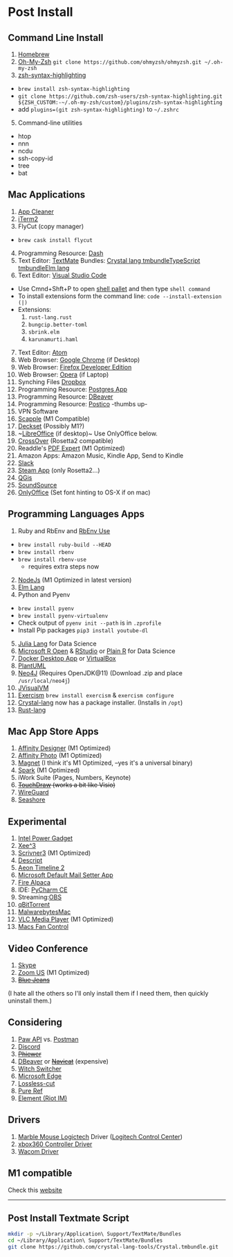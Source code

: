 # Post Install

## Command Line Install

1. [Homebrew](https://brew.sh)
3. [Oh-My-Zsh](https://github.com/robbyrussell/oh-my-zsh) `git clone https://github.com/ohmyzsh/ohmyzsh.git ~/.oh-my-zsh`
4. [zsh-syntax-highlighting](https://github.com/zsh-users/zsh-syntax-highlighting/blob/master/INSTALL.md) 
 - `brew install zsh-syntax-highlighting`
 - `git clone https://github.com/zsh-users/zsh-syntax-highlighting.git ${ZSH_CUSTOM:-~/.oh-my-zsh/custom}/plugins/zsh-syntax-highlighting`
 - add `plugins=(git zsh-syntax-highlighting)` to `~/.zshrc`
5. Command-line utilities
 - htop
 - nnn
 - ncdu
 - ssh-copy-id
 - tree
 - bat
 
## Mac Applications 

1. [App Cleaner](https://freemacsoft.net/appcleaner/)
2. [iTerm2](https://iterm2.com)
3. FlyCut (copy manager) 
 - `brew cask install flycut`
4. Programming Resource: [Dash](https://kapeli.com/dash)
5. Text Editor: [TextMate](https://macromates.com/download) Bundles: [Crystal lang tmbundle](https://github.com/crystal-lang-tools/Crystal.tmbundle)[TypeScript tmbundle](https://github.com/stanger/TypeScript-TextMate)[Elm lang](https://github.com/siame/Elm.tmBundle)
6. Text Editor: [Visual Studio Code](https://code.visualstudio.com/Download)
  - Use Cmnd+Shft+P to open [shell pallet](https://code.visualstudio.com/docs/setup/mac) and then type `shell command`
  - To install extensions form the command line: `code --install-extension (|)` 
  - Extensions:
    1. `rust-lang.rust`
    2. `bungcip.better-toml`
    3. `sbrink.elm`
    4. `karunamurti.haml`
7. Text Editor: [Atom](https://atom.io)
8. Web Browser: [Google Chrome](https://www.google.com/chrome/) (if Desktop)
9. Web Browser: [Firefox Developer Edition](https://www.mozilla.org/en-US/firefox/developer/)
10. Web Browser: [Opera](https://www.opera.com) (if Laptop)
11. Synching Files [Dropbox](https://www.dropbox.com/install)
12. Programming Resource: [Postgres App](https://postgresapp.com/downloads.html)
13. Programming Resource: [DBeaver](https://dbeaver.io/download/)
14. Programming Resource: [Postico](https://eggerapps.at/postico/) -thumbs up-
15. VPN Software
16. [Scapple](https://www.literatureandlatte.com/scapple/download) (M1 Compatible)
17. [Deckset](https://www.deckset.com) (Possibly M1?)
18. ~[LibreOffice](https://www.libreoffice.org) (if desktop)~ Use OnlyOffice below.
19. [CrossOver](https://www.codeweavers.com) (Rosetta2 compatible)
20. Readdle's [PDF Expert](https://pdfexpert.com) (M1 Optimized)
21. Amazon Apps: Amazon Music, Kindle App, Send to Kindle
22. [Slack](https://slack.com/downloads/osx)
23. [Steam App](https://store.steampowered.com/about/) (only Rosetta2...)
24. [QGis](https://qgis.org/en/site/forusers/download.html)
25. [SoundSource](https://www.rogueamoeba.com/soundsource/)
26. [OnlyOffice](https://www.onlyoffice.com/en/desktop.aspx) (Set font hinting to OS-X if on mac)


## Programming Languages Apps

1. Ruby and RbEnv and [RbEnv Use](https://github.com/rkh/rbenv-use)
 - `brew install ruby-build --HEAD`
 - `brew install rbenv` 
 - `brew install rbenv-use`
    - requires extra steps now
2. [NodeJs]() (M1 Optimized in latest version)
3. [Elm Lang](https://elm-lang.org)
4. Python and Pyenv
  - `brew install pyenv`
  - `brew install pyenv-virtualenv`
  - Check output of `pyenv init --path` is in `.zprofile`
  - Install Pip packages `pip3 install youtube-dl` 
5. [Julia Lang](https://julialang.org/downloads/) for Data Science
7. [Microsoft R Open](https://mran.microsoft.com/open) & [RStudio](https://www.rstudio.com/products/rstudio/download/) or [Plain R](https://cran.microsoft.com) for Data Science
8. [Docker Desktop App](https://www.docker.com/products/docker-desktop) or [VirtualBox](https://www.virtualbox.org/)
9. [PlantUML](http://plantuml.com)
10. [Neo4J](https://neo4j.com/download-center/#community) (Requires OpenJDK@11) (Download .zip and place `/usr/local/neo4j`)
11. [JVisualVM](https://visualvm.github.io/download.html)
12. [Exercism](https://exercism.io/my/settings) `brew install exercism` & `exercism configure`
13. [Crystal-lang](https://github.com/crystal-lang/crystal/releases) now has a package installer. (Installs in `/opt`)
14. [Rust-lang](https://www.rust-lang.org/tools/install)

## Mac App Store Apps

1. [Affinity Designer](https://affinity.serif.com/en-gb/designer/) (M1 Optimized)
2. [Affinity Photo](https://affinity.serif.com/en-gb/photo/) (M1 Optimized)
3. [Magnet](https://magnet.crowdcafe.com/) (I think it's M1 Optimized, –yes it's a universal binary)
4. [Spark](https://sparkmailapp.com/) (M1 Optimized)
6. iWork Suite (Pages, Numbers, Keynote) 
5. ~~[TouchDraw](https://apps.apple.com/us/app/touchdraw/id548887176?mt=12) (works a bit like Visio)~~
7. [WireGuard](https://apps.apple.com/us/app/wireguard/id1451685025?mt=12)
8. [Seashore](https://apps.apple.com/us/app/seashore/id1448648921?mt=12)

## Experimental 

1. [Intel Power Gadget](https://software.intel.com/en-us/articles/intel-power-gadget-20)
2. [Xee^3](https://theunarchiver.com/xee)
3. [Scrivner3](https://www.literatureandlatte.com/scrivener/overview) (M1 Optimized)
4. [Descript](https://www.descript.com)
5. [Aeon Timeline 2](https://www.aeontimeline.com)
7. [Microsoft Default Mail Setter App](https://support.microsoft.com/en-us/help/4483875/outlook-for-mac-support-utilities)
8. [Fire Alpaca](https://firealpaca.com/)
9. IDE: [PyCharm CE](https://www.jetbrains.com/pycharm/)
10. Streaming:[OBS](https://obsproject.com/)
11. [qBitTorrent](https://www.qbittorrent.org/)
12. [MalwarebytesMac](https://www.malwarebytes.com/mac/)
13. [VLC Media Player](https://www.videolan.org/vlc/) (M1 Optimized)
14. [Macs Fan Control](https://crystalidea.com/macs-fan-control/download)

## Video Conference

1. [Skype](https://www.skype.com/en/get-skype/)
2. [Zoom US](https://zoom.us) (M1 Optimized)
3. [~~Blue Jeans~~](https://www.bluejeans.com/downloads)

(I hate all the others so I'll only install them if I need them, then quickly uninstall them.)

## Considering 
1. [Paw API](https://paw.cloud/) vs. [Postman](https://www.postman.com/)
3. [Discord](https://discordapp.com/download)
4. ~~[Phiewer](https://phiewer.com)~~
5. [DBeaver](https://dbeaver.io/) or ~~[Navicat](https://customer.navicat.com/)~~ (expensive)
6. [Witch Switcher](https://manytricks.com/witch/)
7. [Microsoft Edge](https://www.microsoft.com/en-us/edge/) 
8. [Lossless-cut](https://github.com/mifi/lossless-cut)
9. [Pure Ref](https://www.pureref.com/)
10. [Element (Riot IM)](https://element.io/get-started)

## Drivers
1. [Marble Mouse Logictech](https://www.logitech.com/en-us/product/trackman-marble-business) Driver ([Logitech Control Center](https://support.logi.com/hc/en-us/articles/360025297833))
2. [xbox360 Controller Driver](https://github.com/360Controller/360Controller/releases)
3. [Wacom Driver](https://www.wacom.com/en-us/support/product-support/drivers)

## M1 compatible
Check this [website](https://isapplesiliconready.com/for/m1)

---

## Post Install Textmate Script 
```bash
mkdir -p ~/Library/Application\ Support/TextMate/Bundles
cd ~/Library/Application\ Support/TextMate/Bundles
git clone https://github.com/crystal-lang-tools/Crystal.tmbundle.git
```
